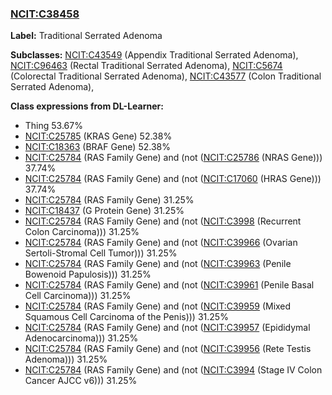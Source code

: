 
### [NCIT:C38458](http://purl.obolibrary.org/obo/NCIT_C38458)
**Label:** Traditional Serrated Adenoma

**Subclasses:** [NCIT:C43549](http://purl.obolibrary.org/obo/NCIT_C43549) (Appendix Traditional Serrated Adenoma), [NCIT:C96463](http://purl.obolibrary.org/obo/NCIT_C96463) (Rectal Traditional Serrated Adenoma), [NCIT:C5674](http://purl.obolibrary.org/obo/NCIT_C5674) (Colorectal Traditional Serrated Adenoma), [NCIT:C43577](http://purl.obolibrary.org/obo/NCIT_C43577) (Colon Traditional Serrated Adenoma), 

**Class expressions from DL-Learner:**

- Thing 53.67%
- [NCIT:C25785](http://purl.obolibrary.org/obo/NCIT_C25785) (KRAS Gene) 52.38%
- [NCIT:C18363](http://purl.obolibrary.org/obo/NCIT_C18363) (BRAF Gene) 52.38%
- [NCIT:C25784](http://purl.obolibrary.org/obo/NCIT_C25784) (RAS Family Gene) and (not ([NCIT:C25786](http://purl.obolibrary.org/obo/NCIT_C25786) (NRAS Gene))) 37.74%
- [NCIT:C25784](http://purl.obolibrary.org/obo/NCIT_C25784) (RAS Family Gene) and (not ([NCIT:C17060](http://purl.obolibrary.org/obo/NCIT_C17060) (HRAS Gene))) 37.74%
- [NCIT:C25784](http://purl.obolibrary.org/obo/NCIT_C25784) (RAS Family Gene) 31.25%
- [NCIT:C18437](http://purl.obolibrary.org/obo/NCIT_C18437) (G Protein Gene) 31.25%
- [NCIT:C25784](http://purl.obolibrary.org/obo/NCIT_C25784) (RAS Family Gene) and (not ([NCIT:C3998](http://purl.obolibrary.org/obo/NCIT_C3998) (Recurrent Colon Carcinoma))) 31.25%
- [NCIT:C25784](http://purl.obolibrary.org/obo/NCIT_C25784) (RAS Family Gene) and (not ([NCIT:C39966](http://purl.obolibrary.org/obo/NCIT_C39966) (Ovarian Sertoli-Stromal Cell Tumor))) 31.25%
- [NCIT:C25784](http://purl.obolibrary.org/obo/NCIT_C25784) (RAS Family Gene) and (not ([NCIT:C39963](http://purl.obolibrary.org/obo/NCIT_C39963) (Penile Bowenoid Papulosis))) 31.25%
- [NCIT:C25784](http://purl.obolibrary.org/obo/NCIT_C25784) (RAS Family Gene) and (not ([NCIT:C39961](http://purl.obolibrary.org/obo/NCIT_C39961) (Penile Basal Cell Carcinoma))) 31.25%
- [NCIT:C25784](http://purl.obolibrary.org/obo/NCIT_C25784) (RAS Family Gene) and (not ([NCIT:C39959](http://purl.obolibrary.org/obo/NCIT_C39959) (Mixed Squamous Cell Carcinoma of the Penis))) 31.25%
- [NCIT:C25784](http://purl.obolibrary.org/obo/NCIT_C25784) (RAS Family Gene) and (not ([NCIT:C39957](http://purl.obolibrary.org/obo/NCIT_C39957) (Epididymal Adenocarcinoma))) 31.25%
- [NCIT:C25784](http://purl.obolibrary.org/obo/NCIT_C25784) (RAS Family Gene) and (not ([NCIT:C39956](http://purl.obolibrary.org/obo/NCIT_C39956) (Rete Testis Adenoma))) 31.25%
- [NCIT:C25784](http://purl.obolibrary.org/obo/NCIT_C25784) (RAS Family Gene) and (not ([NCIT:C3994](http://purl.obolibrary.org/obo/NCIT_C3994) (Stage IV Colon Cancer AJCC v6))) 31.25%


